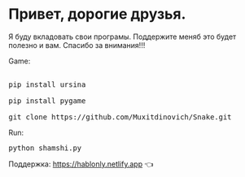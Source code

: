 # Привет, дорогие друзья.
Я буду вкладовать свои програмы. Поддержите меняб это будет полезно и вам. Cпасибо за внимания!!!

Game:

<pre>

pip install ursina

pip install pygame

git clone https://github.com/Muxitdinovich/Snake.git
</pre>

Run:

<pre>
python shamshi.py
</pre>

Поддержка: https://hablonly.netlify.app 👈
